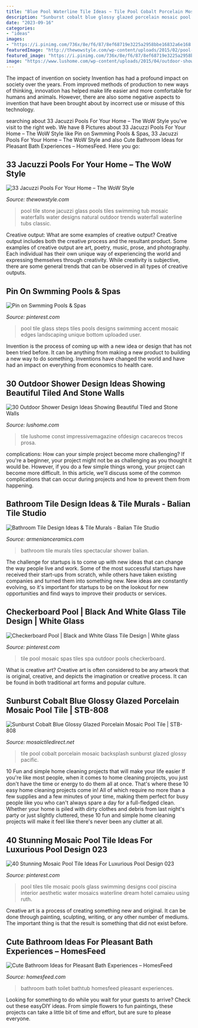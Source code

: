 ```yaml
---
title: "Blue Pool Waterline Tile Ideas ~ Tile Pool Cobalt Porcelain Mosaic Backsplash Sunburst Glazed Glossy Pacific"
description: "Sunburst cobalt blue glossy glazed porcelain mosaic pool tile"
date: "2023-09-16"
categories:
- "ideas"
images:
- "https://i.pinimg.com/736x/8e/f6/87/8ef68719e3225a2958bbe16832a6e168.jpg"
featuredImage: "http://thewowstyle.com/wp-content/uploads/2015/02/pool-tiles-hypnotic-us-pool-tile-norcross-ga-with-landscaping-ideas-for-natural-stone-waterfalls-also-glass-mosaic-tile-for-outdoor-jacuzzi-hot-tubs-945x709.jpg"
featured_image: "https://i.pinimg.com/736x/8e/f6/87/8ef68719e3225a2958bbe16832a6e168.jpg"
image: "https://www.lushome.com/wp-content/uploads/2015/04/outdoor-shower-design-ideas-18.jpg"
---
```



The impact of invention on society
Invention has had a profound impact on society over the years. From improved methods of production to new ways of thinking, innovation has helped make life easier and more comfortable for humans and animals. However, there are also some negative aspects to invention that have been brought about by incorrect use or misuse of this technology.

	

		
searching about 33 Jacuzzi Pools For Your Home – The WoW Style you've visit to the right web. We have 8 Pictures about 33 Jacuzzi Pools For Your Home – The WoW Style like Pin on Swmming Pools &amp; Spas, 33 Jacuzzi Pools For Your Home – The WoW Style and also Cute Bathroom Ideas for Pleasant Bath Experiences – HomesFeed. Here you go:
		
    
## 33 Jacuzzi Pools For Your Home – The WoW Style

<img loading=lazy src="http://thewowstyle.com/wp-content/uploads/2015/02/pool-tiles-hypnotic-us-pool-tile-norcross-ga-with-landscaping-ideas-for-natural-stone-waterfalls-also-glass-mosaic-tile-for-outdoor-jacuzzi-hot-tubs-945x709.jpg" onerror="this.onerror=null;this.src='https://tse4.mm.bing.net/th?id=OIP.oxL2NiSMzaSIC36-RFaCDAHaFj&amp;pid=15.1';" alt="33 Jacuzzi Pools For Your Home – The WoW Style">

_Source: thewowstyle.com_

>pool tile stone jacuzzi glass pools tiles swimming tub mosaic waterfalls water designs natural outdoor trends waterfall waterline tubs classic. 

	

Creative output: What are some examples of creative output?
Creative output includes both the creative process and the resultant product. Some examples of creative output are art, poetry, music, prose, and photography. Each individual has their own unique way of experiencing the world and expressing themselves through creativity. While creativity is subjective, there are some general trends that can be observed in all types of creative outputs.

    
## Pin On Swmming Pools &amp; Spas

<img loading=lazy src="https://i.pinimg.com/736x/c9/db/5f/c9db5f3fd47151711105e25459c43b49--landscaping-design-patio-design.jpg" onerror="this.onerror=null;this.src='https://tse2.mm.bing.net/th?id=OIP.f8JmPcmlYTZ5DPoXW40IIAAAAA&amp;pid=15.1';" alt="Pin on Swmming Pools &amp; Spas">

_Source: pinterest.com_

>pool tile glass steps tiles pools designs swimming accent mosaic edges landscaping unique bottom uploaded user. 

	

Invention is the process of coming up with a new idea or design that has not been tried before. It can be anything from making a new product to building a new way to do something. Inventions have changed the world and have had an impact on everything from economics to health care.

    
## 30 Outdoor Shower Design Ideas Showing Beautiful Tiled And Stone Walls

<img loading=lazy src="https://www.lushome.com/wp-content/uploads/2015/04/outdoor-shower-design-ideas-18.jpg" onerror="this.onerror=null;this.src='https://tse1.mm.bing.net/th?id=OIP.pxWbrFBPXDRNhvfUf53eZgAAAA&amp;pid=15.1';" alt="30 Outdoor Shower Design Ideas Showing Beautiful Tiled and Stone Walls">

_Source: lushome.com_

>tile lushome const impressivemagazine ofdesign cacarecos trecos prosa. 

	

complications: How can your simple project become more challenging?
If you're a beginner, your project might not be as challenging as you thought it would be. However, if you do a few simple things wrong, your project can become more difficult. In this article, we'll discuss some of the common complications that can occur during projects and how to prevent them from happening.

    
## Bathroom Tile Design Ideas &amp; Tile Murals - Balian Tile Studio

<img loading=lazy src="https://armenianceramics.com/wp-content/uploads/2016/11/bathroom-11-985x1030.jpg" onerror="this.onerror=null;this.src='https://tse3.mm.bing.net/th?id=OIP.88iecyu0ch2LdZgmNjI2XgHaHv&amp;pid=15.1';" alt="Bathroom Tile Design Ideas &amp; Tile Murals - Balian Tile Studio">

_Source: armenianceramics.com_

>bathroom tile murals tiles spectacular shower balian. 

	

The challenge for startups is to come up with new ideas that can change the way people live and work. Some of the most successful startups have received their start-ups from scratch, while others have taken existing companies and turned them into something new. New ideas are constantly evolving, so it's important for startups to be on the lookout for new opportunities and find ways to improve their products or services.

    
## Checkerboard Pool | Black And White Glass Tile Design | White Glass

<img loading=lazy src="https://i.pinimg.com/736x/1d/d2/fb/1dd2fbe840417c17c612b16368f0ef9f.jpg" onerror="this.onerror=null;this.src='https://tse2.mm.bing.net/th?id=OIP.o0DEsBStqrExhsAIFYX0tQHaFj&amp;pid=15.1';" alt="Checkerboard Pool | Black and White Glass Tile Design | White glass">

_Source: pinterest.com_

>tile pool mosaic spas tiles spa outdoor pools checkerboard. 

	

What is creative art?
Creative art is often considered to be any artwork that is original, creative, and depicts the imagination or creative process. It can be found in both traditional art forms and popular culture.

    
## Sunburst Cobalt Blue Glossy Glazed Porcelain Mosaic Pool Tile | STB-808

<img loading=lazy src="https://mosaictiledirect.net/media/catalog/product/cache/1/image/9df78eab33525d08d6e5fb8d27136e95/p/a/pacific-blue-pool-tile_1_1_1_1_1_1_1_1_1_1_1_1_1_1_2_1_1_1_1.jpg" onerror="this.onerror=null;this.src='https://tse1.mm.bing.net/th?id=OIP.WaegoF4701s8LQvFLEZIgwHaFj&amp;pid=15.1';" alt="Sunburst Cobalt Blue Glossy Glazed Porcelain Mosaic Pool Tile | STB-808">

_Source: mosaictiledirect.net_

>tile pool cobalt porcelain mosaic backsplash sunburst glazed glossy pacific. 

	

10 Fun and simple home cleaning projects that will make your life easier
If you're like most people, when it comes to home cleaning projects, you just don't have the time or energy to do them all at once. That's where these 10 easy home cleaning projects come in! All of which require no more than a few supplies and a few minutes of your time, making them perfect for busy people like you who can't always spare a day for a full-fledged clean. Whether your home is piled with dirty clothes and debris from last night's party or just slightly cluttered, these 10 fun and simple home cleaning projects will make it feel like there's never been any clutter at all.

    
## 40 Stunning Mosaic Pool Tile Ideas For Luxurious Pool Design 023

<img loading=lazy src="https://i.pinimg.com/736x/8e/f6/87/8ef68719e3225a2958bbe16832a6e168.jpg" onerror="this.onerror=null;this.src='https://tse1.mm.bing.net/th?id=OIP.ejAKNKcoOAU7PVw-d9NEzAHaLK&amp;pid=15.1';" alt="40 Stunning Mosaic Pool Tile Ideas For Luxurious Pool Design 023">

_Source: pinterest.com_

>pool tiles tile mosaic pools glass swimming designs cool piscina interior aesthetic water mosaics waterline dream hotel camaieu using ruth. 

	

Creative art is a process of creating something new and original. It can be done through painting, sculpting, writing, or any other number of mediums. The important thing is that the result is something that did not exist before.

    
## Cute Bathroom Ideas For Pleasant Bath Experiences – HomesFeed

<img loading=lazy src="https://homesfeed.com/wp-content/uploads/2015/06/fresh-blue-cute-bathroom-ideas-with-bathtub-covered-with-curtain-and-toilet-and-white-vanity-units-plus-mirror-and-sink-and-tile-floor-and-wall-scones.jpg" onerror="this.onerror=null;this.src='https://tse3.mm.bing.net/th?id=OIP.Tbu6fdK-1fhTdD5vcmc84AHaLH&amp;pid=15.1';" alt="Cute Bathroom Ideas for Pleasant Bath Experiences – HomesFeed">

_Source: homesfeed.com_

>bathroom bath toilet bathtub homesfeed pleasant experiences. 

	

Looking for something to do while you wait for your guests to arrive? Check out these easyDIY ideas. From simple flowers to fun paintings, these projects can take a little bit of time and effort, but are sure to please everyone.

